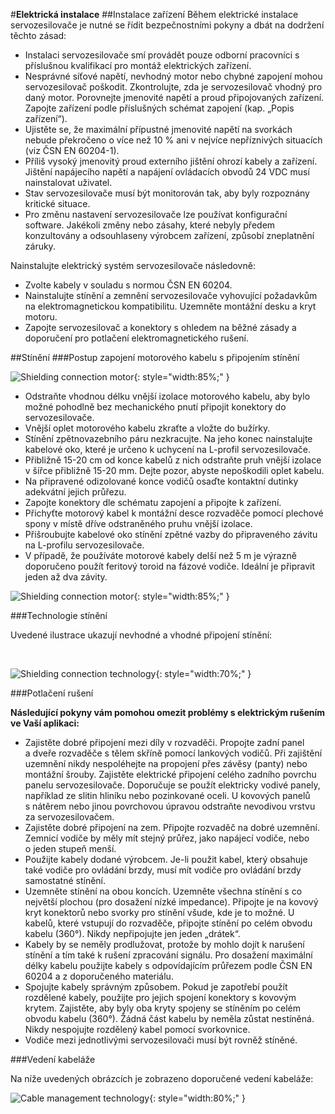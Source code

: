 #**Elektrická instalace**
##Instalace zařízení
Během elektrické instalace servozesilovače je nutné se řídit bezpečnostními pokyny a dbát na dodržení těchto zásad:

- Instalaci servozesilovače smí provádět pouze odborní pracovníci s příslušnou kvalifikací pro montáž elektrických zařízení.
- Nesprávné síťové napětí, nevhodný motor nebo chybné zapojení mohou servozesilovač poškodit. Zkontrolujte, zda je servozesilovač vhodný pro daný motor. Porovnejte jmenovité napětí a proud připojovaných zařízení. Zapojte zařízení podle příslušných schémat zapojení (kap. „Popis zařízení“).  
- Ujistěte se, že maximální přípustné jmenovité napětí na svorkách nebude překročeno o více než 10&nbsp;% ani v nejvíce nepříznivých situacích (viz ČSN&nbsp;EN&nbsp;60204-1).
- Příliš vysoký jmenovitý proud externího jištění ohrozí kabely a zařízení. Jištění napájecího napětí a napájení ovládacích obvodů 24&nbsp;VDC musí nainstalovat uživatel.
- Stav servozesilovače musí být monitorován tak, aby byly rozpoznány kritické situace.
- Pro změnu nastavení servozesilovače lze používat konfigurační software. Jakékoli změny nebo zásahy, které nebyly předem konzultovány a odsouhlaseny výrobcem zařízení, způsobí zneplatnění záruky.

Nainstalujte elektrický systém servozesilovače následovně:

- Zvolte kabely v souladu s normou ČSN&nbsp;EN&nbsp;60204.
- Nainstalujte stínění a zemnění servozesilovače vyhovující požadavkům na elektromagnetickou kompatibilitu. Uzemněte montážní desku a kryt motoru.
- Zapojte servozesilovač a konektory s ohledem na běžné zásady a doporučení pro potlačení elektromagnetického rušení. 

##Stínění
###Postup zapojení motorového kabelu s&nbsp;připojením stínění

![Shielding connection motor](../../../../source/img/TGZ-D-48-13_shielding1.webp){: style="width:85%;" } 

- Odstraňte vhodnou délku vnější izolace motorového kabelu, aby bylo možné pohodlně bez mechanického pnutí připojit konektory do servozesilovače.
- Vnější oplet motorového kabelu zkraťte a vložte do bužírky.
- Stínění zpětnovazebního páru nezkracujte.
  Na jeho konec nainstalujte kabelové oko, které je určeno k uchycení na L-profil servozesilovače.
- Přibližně 15-20 cm od konce kabelů z nich odstraňte pruh vnější izolace v šířce přibližně 15-20 mm.
  Dejte pozor, abyste nepoškodili oplet kabelu.
- Na připravené odizolované konce vodičů osaďte kontaktní dutinky adekvátní jejich průřezu.
- Zapojte konektory dle schématu zapojení a&nbsp;připojte k&nbsp;zařízení.
- Přichyťte motorový kabel k montážní desce rozvaděče pomocí plechové spony v místě dříve odstraněného pruhu vnější izolace.
- Přišroubujte kabelové oko stínění zpětné vazby do připraveného závitu na L-profilu servozesilovače.
- V případě, že používáte motorové kabely delší než 5 m je výrazně doporučeno použít feritový toroid na fázové vodiče. 
  Ideální je připravit jeden až dva závity.
  
![Shielding connection motor](../../../../source/img/TGZ-D-48-13_shielding2.webp){: style="width:85%;" }

###Technologie stínění

Uvedené ilustrace ukazují nevhodné a&nbsp;vhodné připojení stínění:

<br>

![Shielding connection technology](../../../../source/img/cableShielding4.svg){: style="width:70%;" }

###Potlačení rušení

**Následující pokyny vám pomohou omezit problémy s elektrickým rušením ve Vaší aplikaci:**

- Zajistěte dobré připojení mezi díly v&nbsp;rozvaděči. Propojte zadní panel a&nbsp;dveře rozvaděče s&nbsp;tělem skříně pomocí lankových vodičů. Při zajištění uzemnění nikdy nespoléhejte na propojení přes závěsy (panty) nebo montážní šrouby. Zajistěte elektrické připojení celého zadního povrchu panelu servozesilovače. Doporučuje se použít elektricky vodivé panely, například ze slitin hliníku nebo pozinkované oceli. U kovových panelů s&nbsp;nátěrem nebo jinou povrchovou úpravou odstraňte nevodivou vrstvu za servozesilovačem.
- Zajistěte dobré připojení na zem. Připojte rozvaděč na dobré uzemnění. Zemnicí vodiče by měly mít stejný průřez, jako napájecí vodiče, nebo o&nbsp;jeden stupeň menší.
- Použijte kabely dodané výrobcem. Je-li použit kabel, který obsahuje také vodiče pro ovládání brzdy, musí mít vodiče pro ovládání brzdy samostatné stínění.
- Uzemněte stínění na obou koncích. Uzemněte všechna stínění s&nbsp;co největší plochou (pro dosažení nízké impedance). Připojte je na kovový kryt konektorů nebo svorky pro stínění všude, kde je to možné. U kabelů, které vstupují do rozvaděče, připojte stínění po celém obvodu kabelu (360°). Nikdy nepřipojujte jen jeden „drátek“.
- Kabely by se neměly prodlužovat, protože by mohlo dojít k&nbsp;narušení stínění a&nbsp;tím také k&nbsp;rušení zpracování signálu. Pro dosažení maximální délky kabelu použijte kabely s&nbsp;odpovídajícím průřezem podle ČSN EN 60204 a&nbsp;z&nbsp;doporučeného materiálu.
- Spojujte kabely správným způsobem. Pokud je zapotřebí použít rozdělené kabely, použijte pro jejich spojení konektory s&nbsp;kovovým krytem. Zajistěte, aby byly oba kryty spojeny se stíněním po celém obvodu kabelu (360°). Žádná část kabelu by neměla zůstat nestíněná. Nikdy nespojujte rozdělený kabel pomocí svorkovnice.
- Vodiče mezi jednotlivými servozesilovači musí být rovněž stíněné.

###Vedení kabeláže

Na níže uvedených obrázcích je zobrazeno doporučené vedení kabeláže:

![Cable management technology](../../../../source/img/cableMan.svg){: style="width:80%;" }